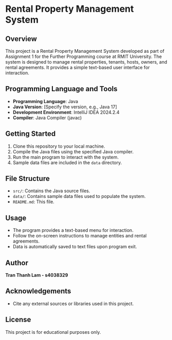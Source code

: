 # Rental Property Management System

## Overview

This project is a Rental Property Management System developed as part of Assignment 1 for the Further Programming course at RMIT University. The system is designed to manage rental properties, tenants, hosts, owners, and rental agreements. It provides a simple text-based user interface for interaction.


## Programming Language and Tools

- **Programming Language**: Java
- **Java Version**: [Specify the version, e.g., Java 17]
- **Development Environment**: IntelliJ IDEA 2024.2.4
- **Compiler**: Java Compiler (javac)

## Getting Started

1. Clone this repository to your local machine.
2. Compile the Java files using the specified Java compiler.
3. Run the main program to interact with the system.
4. Sample data files are included in the `data` directory.

## File Structure

- `src/`: Contains the Java source files.
- `data/`: Contains sample data files used to populate the system.
- `README.md`: This file.

## Usage

- The program provides a text-based menu for interaction.
- Follow the on-screen instructions to manage entities and rental agreements.
- Data is automatically saved to text files upon program exit.

## Author

**Tran Thanh Lam - s4038329**

## Acknowledgements

- Cite any external sources or libraries used in this project.

## License

This project is for educational purposes only.